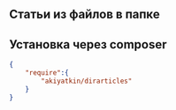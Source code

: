 ## Статьи из файлов в папке

## Установка через composer

```json
{
	"require":{
		"akiyatkin/dirarticles"
	}
}
```